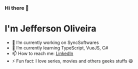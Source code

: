 
### Hi there 👋
# I'm Jefferson Oliveira

- 🔭 I’m currently working on SyncSoftwares
- 🌱 I’m currently learning TypeScript, VueJS, C#
- 📫 How to reach me: [LinkedIn](https://www.linkedin.com/in/jeffersoncarlosdeoliveira/)
- ⚡ Fun fact: I love series, movies and others geeks stuffs 😄

<!--
**jeffersoncarlosdeoliveira/jeffersoncarlosdeoliveira** is a ✨ _special_ ✨ repository because its `README.md` (this file) appears on your GitHub profile.

Here are some ideas to get you started:

- 🔭 I’m currently working on ...
- 🌱 I’m currently learning ...
- 👯 I’m looking to collaborate on ...
- 🤔 I’m looking for help with ...
- 💬 Ask me about ...
- 📫 How to reach me: ...
- 😄 Pronouns: ...
- ⚡ Fun fact: ...
-->
